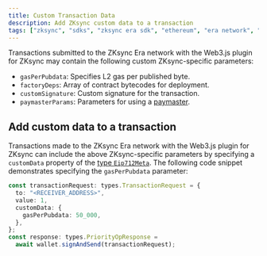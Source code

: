 ```yaml
---
title: Custom Transaction Data
description: Add ZKsync custom data to a transaction
tags: ["zksync", "sdks", "zksync era sdk", "ethereum", "era network", "web3.js", "web3.js plugin", "custom data", "transaction overrides", "gasperpubdata", "factorydeps", "customsignature"]
---
```


Transactions submitted to the ZKsync Era network with the Web3.js plugin for ZKsync may contain the following custom
ZKsync-specific parameters:

- `gasPerPubdata`: Specifies L2 gas per published byte.
- `factoryDeps`: Array of contract bytecodes for deployment.
- `customSignature`: Custom signature for the transaction.
- `paymasterParams`: Parameters for using a [paymaster](/zksync-network/sdk/js/web3js/paymasters).

## Add custom data to a transaction

Transactions made to the ZKsync Era network with the Web3.js plugin for ZKsync can include the above ZKsync-specific
parameters by specifying a `customData` property of the [type `Eip712Meta`](https://chainsafe.github.io/web3-plugin-zksync/types/types.Eip712Meta.html).
The following code snippet demonstrates specifying the `gasPerPubdata` parameter:

```ts
const transactionRequest: types.TransactionRequest = {
  to: "<RECEIVER_ADDRESS>",
  value: 1,
  customData: {
    gasPerPubdata: 50_000,
  },
};
const response: types.PriorityOpResponse =
  await wallet.signAndSend(transactionRequest);
```
